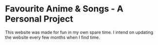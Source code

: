 
# Favourite Anime & Songs - A Personal Project

This website was made for fun in my own spare time. I intend on
updating the website every few months when I find time.

